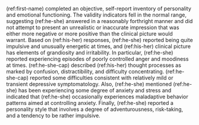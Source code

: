 (ref:first-name) completed an objective, self-report inventory of personality and emotional functioning. 
The validity indicators fell in the normal range, suggesting (ref:he-she) answered in a reasonably forthright manner and did not attempt to present an unrealistic or inaccurate impression that was either more negative or more positive than the clinical picture would warrant.
Based on (ref:his-her) responses, (ref:he-she) reported being quite impulsive and unusually energetic at times, and (ref:his-her) clinical picture has elements of grandiosity and irritability.
In particular, (ref:he-she) reported experiencing episodes of poorly controlled anger and moodiness at times.
(ref:he-she-cap) described (ref:his-her) thought processes as marked by confusion, distractibility, and difficulty concentrating. 
(ref:he-she-cap) reported some difficulties consistent with relatively mild or transient depressive symptomatology.
Also, (ref:he-she) mentioned (ref:he-she) has been experiencing some degree of anxiety and stress and indicated that (ref:he-she) occasionally experiences maladaptive behavior patterns aimed at controlling anxiety.
Finally, (ref:he-she) reported a personality style that involves a degree of adventurousness, risk-taking, and a tendency to be rather impulsive.
